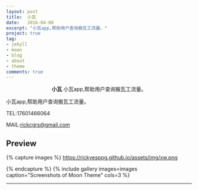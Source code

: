 ```yaml
---
layout: post
title:  小瓦
date:   2016-04-06
excerpt: "小瓦app,帮助用户查询搬瓦工流量。"
project: true
tag:
- jekyll 
- moon
- blog
- about
- theme
comments: true
---
```

 
    
<center><b>小瓦</b> 小瓦app,帮助用户查询搬瓦工流量。</center>
     
小瓦app,帮助用户查询搬瓦工流量。<p>
TEL:17601466064<p>
MAIL:rickcgrs@gmail.com

 
## Preview

{% capture images %}
	https://rickyesppg.github.io/assets/img/xw.png
	 
{% endcapture %}
{% include gallery images=images caption="Screenshots of Moon Theme" cols=3 %}

---
 

 
 
 
